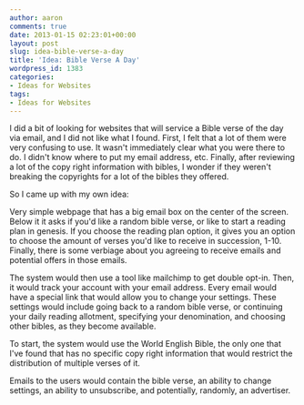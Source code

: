 ```yaml
---
author: aaron
comments: true
date: 2013-01-15 02:23:01+00:00
layout: post
slug: idea-bible-verse-a-day
title: 'Idea: Bible Verse A Day'
wordpress_id: 1383
categories:
- Ideas for Websites
tags:
- Ideas for Websites
---
```


I did a bit of looking for websites that will service a Bible verse of the day via email, and I did not like what I found.  First, I felt that a lot of them were very confusing to use.  It wasn't immediately clear what you were there to do.  I didn't know where to put my email address, etc.  Finally, after reviewing a lot of the copy right information with bibles, I wonder if they weren't breaking the copyrights for a lot of the bibles they offered.

So I came up with my own idea:

Very simple webpage that has a big email box on the center of the screen.  Below it it asks if you'd like a random bible verse, or like to start a reading plan in genesis.  If you choose the reading plan option, it gives you an option to choose the amount of verses you'd like to receive in succession, 1-10.  Finally, there is some verbiage about you agreeing to receive emails and potential offers in those emails.

The system would then use a tool like mailchimp to get double opt-in.  Then, it would track your account with your email address.  Every email would have a special link that would allow you to change your settings.  These settings would include going back to a random bible verse, or continuing your daily reading allotment, specifying your denomination, and choosing other bibles, as they become available.

To start, the system would use the World English Bible, the only one that I've found that has no specific copy right information that would restrict the distribution of multiple verses of it.

Emails to the users would contain the bible verse, an ability to change settings, an ability to unsubscribe, and potentially, randomly, an advertiser.
